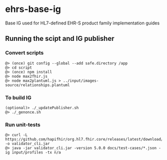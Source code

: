 # ehrs-base-ig
Base IG used for HL7-defined EHR-S product family implementation guides

## Running the scipt and IG publisher

### Convert scripts
```
@> (once) git config --global --add safe.directory /app
@> cd script
@> (once) npm install
@> node max2fhir.js
@> node max2plantuml.js > ../input/images-source/relationships.plantuml 
```

### To build IG
```
(optional)> ./_updatePublisher.sh
@> ./_genonce.sh
```

### Run unit-tests
```
@> curl -L https://github.com/hapifhir/org.hl7.fhir.core/releases/latest/download/validator_cli.jar -o validator_cli.jar
@> java -jar validator_cli.jar -version 5.0.0 docs/test-cases/*.json -ig input/profiles -tx n/a
```
